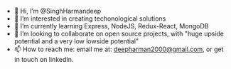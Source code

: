 - 👋 Hi, I’m @SinghHarmandeep
- 👀 I’m interested in creating techonological solutions
- 🌱 I’m currently learning Express, NodeJS, Redux-React, MongoDB
- 💞️ I’m looking to collaborate on open source projects, with "huge upside potential and a very low lowside potential"
- 📫 How to reach me: email me at: deepharman2000@gmail.com, or get in touch on linkedIn.

<!---
SinghHarmandeep/SinghHarmandeep is a ✨ special ✨ repository because its `README.md` (this file) appears on your GitHub profile.
You can click the Preview link to take a look at your changes.
--->
